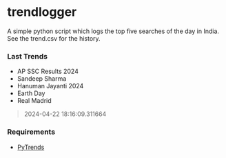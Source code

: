 # trendlogger
A simple python script which logs the top five searches of the day in India.<br>See the trend.csv for the history.<br>

<!-- Last Trends -->
### Last Trends
* AP SSC Results 2024
* Sandeep Sharma
* Hanuman Jayanti 2024
* Earth Day
* Real Madrid
> 2024-04-22 18:16:09.311664

<!-- Requirements -->
### Requirements
* [PyTrends](https://github.com/dreyco676/pytrends)
